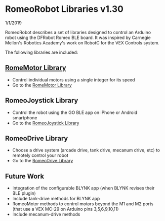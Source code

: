 # RomeoRobot Libraries v1.30
1/1/2019

RomeoRobot describes a set of libraries designed to control an Arduino robot using the DFRobot Romeo BLE board.
It was inspired by Carnegie Mellon's Robotics Academy's work on RobotC for the VEX Controls system.

The following libraries are included:

## [RomeMotor Library](docs/RomeoMotor%20Library.md)
* Control individual motors using a single integer for its speed
* Go to the [RomeMotor Library](docs/RomeoMotor%20Library.md)

## RomeoJoystick Library
* Control the robot using the GO BLE app on iPhone or Android smartphone
* Go to the [RomeoJoystick Library](RomeoJoystick%20Library.md)

## RomeoDrive Library
* Choose a drive system (arcade drive, tank drive, mecanum drive, etc) to remotely control your robot
* Go to the [RomeoDrive Library](docs/RomeoDrive%20Library.md)


## Future Work
* Integration of the configurable BLYNK app (when BLYNK revises their BLE plugin)
* Include tank-drive methods for BLYNK app
* RomeoMotor methods to control motors beyond the M1 and M2 ports (that use a VEX MC-29 on Arduino pins 3,5,6,9,10,11)
* Include mecanum-drive methods

